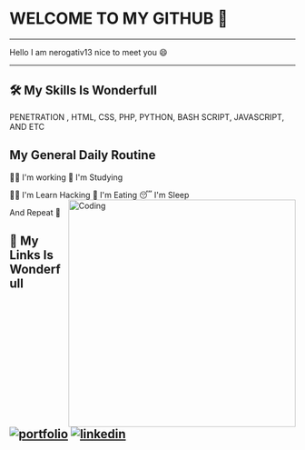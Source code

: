 
# WELCOME TO MY GITHUB 👋


-----------------------------------------------------------
Hello I am nerogativ13 nice to meet you 😄

______________________________________________________________________________
## 🛠 My Skills Is Wonderfull
PENETRATION , HTML, CSS, PHP, PYTHON, BASH SCRIPT, JAVASCRIPT, AND ETC

## My General Daily Routine
🧑‍💼 I'm working 🧠 I'm Studying 

👩‍💻 I'm Learn Hacking 🍴 I'm Eating 😴 I'm Sleep
<img align="right" alt="Coding" width="400" src="https://media.tenor.com/rePDfDWO3XoAAAAd/hacking.gif">

And Repeat 🔁

## 🔗 My Links Is Wonderfull
[![portfolio](https://img.shields.io/badge/my_portfolio-000?style=for-the-badge&logo=ko-fi&logoColor=white)](https://katherineoelsner.com/)
[![linkedin](https://img.shields.io/badge/linkedin-0A66C2?style=for-the-badge&logo=linkedin&logoColor=white)](https://www.linkedin.com/)
-

